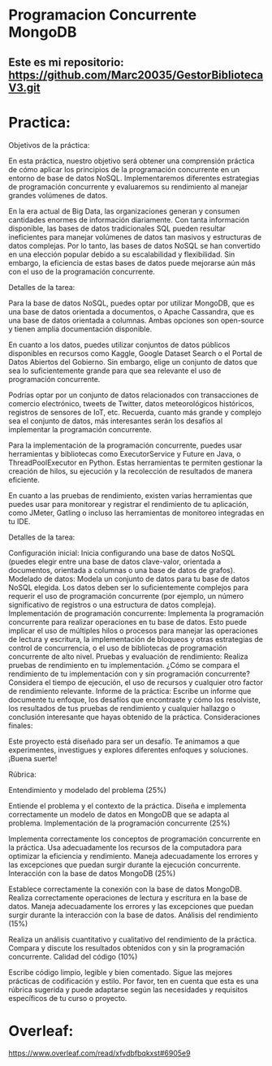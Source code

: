 # Programacion Concurrente MongoDB
## Este es mi repositorio: https://github.com/Marc20035/GestorBibliotecaV3.git
# Practica:

Objetivos de la práctica:

En esta práctica, nuestro objetivo será obtener una comprensión práctica de cómo aplicar los principios de la programación concurrente en un entorno de base de datos NoSQL. Implementaremos diferentes estrategias de programación concurrente y evaluaremos su rendimiento al manejar grandes volúmenes de datos.

En la era actual de Big Data, las organizaciones generan y consumen cantidades enormes de información diariamente. Con tanta información disponible, las bases de datos tradicionales SQL pueden resultar ineficientes para manejar volúmenes de datos tan masivos y estructuras de datos complejas. Por lo tanto, las bases de datos NoSQL se han convertido en una elección popular debido a su escalabilidad y flexibilidad. Sin embargo, la eficiencia de estas bases de datos puede mejorarse aún más con el uso de la programación concurrente.

Detalles de la tarea:

Para la base de datos NoSQL, puedes optar por utilizar MongoDB, que es una base de datos orientada a documentos, o Apache Cassandra, que es una base de datos orientada a columnas. Ambas opciones son open-source y tienen amplia documentación disponible.

En cuanto a los datos, puedes utilizar conjuntos de datos públicos disponibles en recursos como Kaggle, Google Dataset Search o el Portal de Datos Abiertos del Gobierno. Sin embargo, elige un conjunto de datos que sea lo suficientemente grande para que sea relevante el uso de programación concurrente.

Podrías optar por un conjunto de datos relacionados con transacciones de comercio electrónico, tweets de Twitter, datos meteorológicos históricos, registros de sensores de IoT, etc. Recuerda, cuanto más grande y complejo sea el conjunto de datos, más interesantes serán los desafíos al implementar la programación concurrente.

Para la implementación de la programación concurrente, puedes usar herramientas y bibliotecas como ExecutorService y Future en Java, o ThreadPoolExecutor en Python. Estas herramientas te permiten gestionar la creación de hilos, su ejecución y la recolección de resultados de manera eficiente.

En cuanto a las pruebas de rendimiento, existen varias herramientas que puedes usar para monitorear y registrar el rendimiento de tu aplicación, como JMeter, Gatling o incluso las herramientas de monitoreo integradas en tu IDE.

Detalles de la tarea:

Configuración inicial: Inicia configurando una base de datos NoSQL (puedes elegir entre una base de datos clave-valor, orientada a documentos, orientada a columnas o una base de datos de grafos).
Modelado de datos: Modela un conjunto de datos para tu base de datos NoSQL elegida. Los datos deben ser lo suficientemente complejos para requerir el uso de programación concurrente (por ejemplo, un número significativo de registros o una estructura de datos compleja).
Implementación de programación concurrente: Implementa la programación concurrente para realizar operaciones en tu base de datos. Esto puede implicar el uso de múltiples hilos o procesos para manejar las operaciones de lectura y escritura, la implementación de bloqueos y otras estrategias de control de concurrencia, o el uso de bibliotecas de programación concurrente de alto nivel.
Pruebas y evaluación de rendimiento: Realiza pruebas de rendimiento en tu implementación. ¿Cómo se compara el rendimiento de tu implementación con y sin programación concurrente? Considera el tiempo de ejecución, el uso de recursos y cualquier otro factor de rendimiento relevante.
Informe de la práctica: Escribe un informe que documente tu enfoque, los desafíos que encontraste y cómo los resolviste, los resultados de tus pruebas de rendimiento y cualquier hallazgo o conclusión interesante que hayas obtenido de la práctica.
Consideraciones finales:

Este proyecto está diseñado para ser un desafío. Te animamos a que experimentes, investigues y explores diferentes enfoques y soluciones. ¡Buena suerte!

Rúbrica:

Entendimiento y modelado del problema (25%)

Entiende el problema y el contexto de la práctica.
Diseña e implementa correctamente un modelo de datos en MongoDB que se adapta al problema.
Implementación de la programación concurrente (25%)

Implementa correctamente los conceptos de programación concurrente en la práctica.
Usa adecuadamente los recursos de la computadora para optimizar la eficiencia y rendimiento.
Maneja adecuadamente los errores y las excepciones que puedan surgir durante la ejecución concurrente.
Interacción con la base de datos MongoDB (25%)

Establece correctamente la conexión con la base de datos MongoDB.
Realiza correctamente operaciones de lectura y escritura en la base de datos.
Maneja adecuadamente los errores y las excepciones que puedan surgir durante la interacción con la base de datos.
Análisis del rendimiento (15%)

Realiza un análisis cuantitativo y cualitativo del rendimiento de la práctica.
Compara y discute los resultados obtenidos con y sin la programación concurrente.
Calidad del código (10%)

Escribe código limpio, legible y bien comentado.
Sigue las mejores prácticas de codificación y estilo.
Por favor, ten en cuenta que esta es una rúbrica sugerida y puede adaptarse según las necesidades y requisitos específicos de tu curso o proyecto.
# Overleaf:
https://www.overleaf.com/read/xfvdbfbqkxst#6905e9


